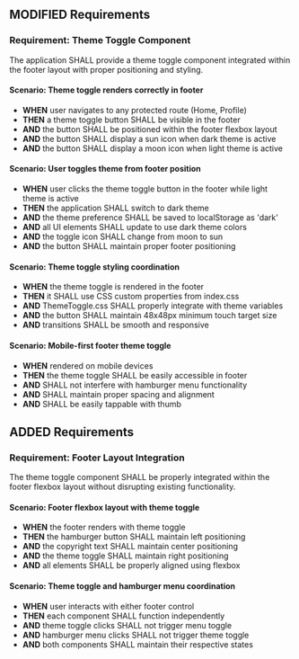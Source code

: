 ## MODIFIED Requirements
### Requirement: Theme Toggle Component

The application SHALL provide a theme toggle component integrated within the footer layout with proper positioning and styling.

#### Scenario: Theme toggle renders correctly in footer
- **WHEN** user navigates to any protected route (Home, Profile)
- **THEN** a theme toggle button SHALL be visible in the footer
- **AND** the button SHALL be positioned within the footer flexbox layout
- **AND** the button SHALL display a sun icon when dark theme is active
- **AND** the button SHALL display a moon icon when light theme is active

#### Scenario: User toggles theme from footer position
- **WHEN** user clicks the theme toggle button in the footer while light theme is active
- **THEN** the application SHALL switch to dark theme
- **AND** the theme preference SHALL be saved to localStorage as 'dark'
- **AND** all UI elements SHALL update to use dark theme colors
- **AND** the toggle icon SHALL change from moon to sun
- **AND** the button SHALL maintain proper footer positioning

#### Scenario: Theme toggle styling coordination
- **WHEN** the theme toggle is rendered in the footer
- **THEN** it SHALL use CSS custom properties from index.css
- **AND** ThemeToggle.css SHALL properly integrate with theme variables
- **AND** the button SHALL maintain 48x48px minimum touch target size
- **AND** transitions SHALL be smooth and responsive

#### Scenario: Mobile-first footer theme toggle
- **WHEN** rendered on mobile devices
- **THEN** the theme toggle SHALL be easily accessible in footer
- **AND** SHALL not interfere with hamburger menu functionality
- **AND** SHALL maintain proper spacing and alignment
- **AND** SHALL be easily tappable with thumb

## ADDED Requirements
### Requirement: Footer Layout Integration

The theme toggle component SHALL be properly integrated within the footer flexbox layout without disrupting existing functionality.

#### Scenario: Footer flexbox layout with theme toggle
- **WHEN** the footer renders with theme toggle
- **THEN** the hamburger button SHALL maintain left positioning
- **AND** the copyright text SHALL maintain center positioning
- **AND** the theme toggle SHALL maintain right positioning
- **AND** all elements SHALL be properly aligned using flexbox

#### Scenario: Theme toggle and hamburger menu coordination
- **WHEN** user interacts with either footer control
- **THEN** each component SHALL function independently
- **AND** theme toggle clicks SHALL not trigger menu toggle
- **AND** hamburger menu clicks SHALL not trigger theme toggle
- **AND** both components SHALL maintain their respective states
